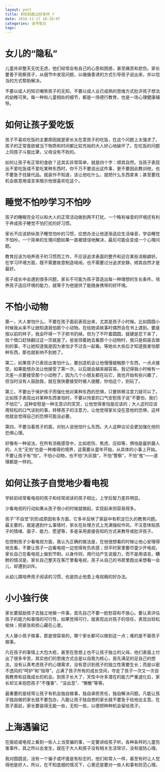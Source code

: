 ```yaml
---
layout: post
title: 好妈妈胜过好老师_7
date: 2016-11-17 18:10:07
categories: 读书笔记
tags: 
---
```


# 女儿的“隐私”

儿童并非整天无忧无虑，他们经常会有自己的心思和困惑，甚至痛苦和悲伤。家长要善于观察孩子，从细节中发现问题，以循循善诱的方式引导孩子说出来，并以恰当的方式帮助解决。

不要以成人的知识嘲笑孩子的无知，不要以成人业已成熟的思维方式批评孩子想法的幼稚可笑。每一种和儿童相处的细节，都是一场德行教育，也是一场心理健康辅导。

# 如何让孩子爱吃饭

孩子不喜欢吃饭的主要原因就是家长太在意孩子的吃饭，在这个问题上太强求了。孩子的正常食欲被当下物质和时间都比较充裕的大人好心地破坏了。在吃饭的问题上同孩子斗狠比犟，父母没有不败的。

如何让孩子有正常的食欲？这其实非常简单，就是四个字：顺其自然。当孩子表现出不爱吃饭或不爱吃某种东西时，你千万不要说出这件事，更不要因此教训他，也不要急于找替代品。就装作不知道，该让他吃什么，就把什么东西拿来；甚至要找机会故意用语言来暗示他很喜欢吃这个。

# 睡觉不怕吵学习不怕吵

孩子的睡眠完全可以和大人的正常活动做到两不打扰，一个略有噪音的环境还有利于养成孩子睡觉不怕打扰的好习惯。

家长不应该娇纵孩子睡觉怕吵的习惯，应想办法让他逐渐适应生活噪音，学会睡觉不怕吵。一个简单的生理问题如果一直被错误地解决，最后可能会变成一个心理问题。

教育应该为培养孩子的习惯而工作，不应该追求表面的整齐和迎合某些消极癖好。在学习环境方面，既不需要故意制造喧闹，也不需要过分追求安静，顺其自然才是最好。

孩子成长中会遇到很多问题，家长不可能为孩子营造出每一种理想的生长条件。培养孩子适应环境的能力，就等于为他提供了能随身携带的好环境。

# 不怕小动物

第一，大人害怕什么，不要在孩子面前表现出来，尤其是孩子小时候。比如圆圆小时候我从来不让她知道我怕那个小动物。在给她讲故事时偶然会在书上遇到。要是按以前的样子，我会吓得一下子把书扔掉。但为了不吓着圆圆，就硬是忍下来了，找个借口赶快翻过这一页就是了。爸爸领着她去看那个小动物时，我只是假装去做别的事，不让她知道我是因为害怕才不过去一起看。等她长大些后才知道我害怕那种东西，那也就影响不到她了。

第二，如果孩子已表现出害怕什么，要创造机会让他慢慢接触那个东西，一点点接受，如果能想办法让他接受了第一次，以后就会越来越容易。我记得我小时候有一次差一点要接受那个小动物了，因为几个小朋友都在玩它，我也开始有些兴趣了，但当时没有人鼓励我，就在我快要接受时被人提醒，你怕这个，别玩了。

第三，不要出于保护孩子而强化他对某种东西的恐惧，只要转移注意力就可以了。比如孩子表现出对某种东西害怕时，不要以怜爱的口气安慰孩子说“不要怕，我们不怕它”，这种安慰是一种无意识的奖赏，让他觉得害怕是应该的；大人这时应该用轻松的口气谈别的事，转移孩子的注意力，让他觉得家长没在意他的恐惧，这样他就会觉得自己的恐惧可能没必要。

第四，不要当着孩子的面，对别人说他怕什么东西。大人这种议论会更加强化他的恐惧心理。

好像有一种说法，在所有消极感受中，比如悲伤、焦虑、压抑等，惧怕是最折磨人的。人生“无怕”也是一种难得的境界，这需要从童年开始，从具体的小事上开始。不要让孩子有“怕”。不怕小动物，也不怕“大灰狼”，不怕“警察”，不怕“鬼”——道理都是一样的。 

# 如何让孩子自觉地少看电视

学龄前经常看电视的孩子和经常阅读的孩子相比，上学后智力差异明显。

少看电视的行动如果从孩子很小的时候就做起，实现起来则容易得多。

孩子“不自觉”的形成原因有多方面，它多半反映了家庭中有积淀已久的教育问题。最主要的，就是遇到什么事情时，家长在处理方式上充满强权作风，不注意体贴孩子的情绪、面子、能力、愿望等，多是采用直接告知的方式来教导或批评孩子。

在控制孩子少看电视方面，我认为正确的做法是，在他很想看的时候让他心安理得地去看，不要让孩子一边看电视一边觉得有负疚感；但平时家里要尽童少开电视，家长自己在看电视上做到节制，以身作则，用行动产生说服力，而不是用语言。糟糕的情况是，家长自己整天在客厅里看电视，孩子从自己的书房里跑出来想看一会儿，却遭到训斥。

从幼儿期培养孩子阅读的习惯，也是防止他患上电视瘾的好办法。

# 小小独行侠

家长要鼓励孩子去独立地做一件事，首先自己不要一脸愁容和不放心。要认真评估孩子的能力和事情的可行性，如果觉得可行，就表现出对孩子的信任，表现出轻松愉快；把紧张和担心藏在心里。

大人替小孩子做事，那是很容易的，哪个家长都可以做到这一点；难的是不替孩子做事。

凡在孩子的事情上大包大榄，甚至在思想上也不让孩子独立的父母，他们表面上付出了很多辛苦，其实他们的思维方式总是以自我为核心，首先满足的足自己的想法，没有认真考虑孩子的心理需求，没有意识到孩子的独立性需要生长；而是以密不透风的“呵护”和“指导”，占满了孩子所有的成长空间，夺走了孩子一次又一次自我教育和自我成长的机会。到孩子长大了，天性中许多潜在的能力严重退化后，家长却又来抱怨孩子“不懂事”、“没出息”、“懒散”等等。

最重要的是经常让孩子有机会独自做事，独自承担责任，独自解决问题。凡能让孩子独自做的家长就不要包办，凡能让孩子独自想的家长就不要急于给他出主意。在孩子面前，家长要装得无能一些，无知一些，以便把种种机会留给孩子。

# 上海遇骗记

在报纸或电视上看到一些人上当受骗的事，一定要讲给孩子听。各种各样的儿童伤害事件，其之所以会发生，就在于大人和孩子没有相关生活常识，没有提防心理。

我对圆圆说，没有一个骗子或坏蛋是有标志的，他们和常人一样，甚至有时让人觉得他是好人，所以，在不知底细的情况下，心里还是要对一些人和事有防范心理。